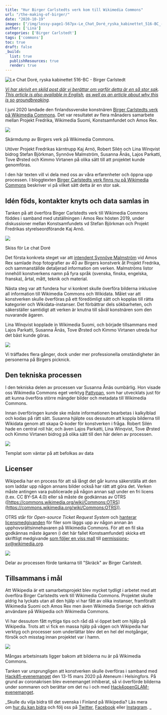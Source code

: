 ```yaml
---
title: "Hur Birger Carlstedts verk kom till Wikimedia Commons"
url: "/the-making-of-birger/"
date: "2020-10-19"
images: ["/img/lossy-page1-567px-Le_Chat_Doré_ryska_kabinettet_516-BC_-_Birger_Carlstedt.tif.jpg"]
author: ['Lina']
categories: ['Birger Carlstedt']
tags: ['commons']
toc: true
draft: false
_build:
  list: true
  publishResources: true
  render: true
---
```


![Le Chat Doré, ryska kabinettet 516-BC - Birger Carlstedt](/img/lossy-page1-567px-Le_Chat_Doré_ryska_kabinettet_516-BC_-_Birger_Carlstedt.tif.jpg)


_[Vi har skrivit en skild post där vi berättar om varför detta är en så stor sak](https://projektfredrika.fi/birger/). [This article is also available in English](https://projektfredrika.fi/the-making-of-birger-english/), [as well as an article about why this is so groundbreaking](https://projektfredrika.fi/birger-english/)._

I juni 2020 landade den finlandssvenske konstnären [Birger Carlstedts verk på Wikimedia Commons](https://commons.wikimedia.org/wiki/Category:Birger_Carlstedt). Det var resultatet av flera månaders samarbete mellan Projekt Fredrika, Wikimedia Suomi, Konstsamfundet och Amos Rex.

![](https://lh4.googleusercontent.com/qL-GK3316NuSWqKcA6al0PcBUvH7mDFgaZyXhr4bG-2a_8AVURWz8l0bNdb_ivQQcByIquJrHgaFPWp73pj46jgyaOinBc2K5oZhnYXVgzWGbjBYGSVl1k_M_qgoxVhe2D2SzczZ)

Skärmdump av Birgers verk på Wikimedia Commons.

Utöver Projekt Fredrikas kärntrupp Kaj Arnö, Robert Silén och Lina Winqvist bidrog Stefan Björkman, Synnöve Malmström, Susanna Ånäs, Lajos Parkatti, Tove Ørsted och Kimmo Virtanen på olika sätt till att projektet kunde genomföras.

I den här texten vill vi dela med oss av våra erfarenheter och öppna upp processen. I bloggtexten [Birger Carlstedts verk finns nu på Wikimedia Commons](https://projektfredrika.fi/birger/) beskriver vi på vilket sätt detta är en stor sak.

## Idén föds, kontakter knyts och data samlas in

Tanken på att överföra Birger Carlstedts verk till Wikimedia Commons föddes i samband med utställningen i Amos Rex hösten 2019, under diskussioner mellan Konstsamfundets vd Stefan Björkman och Projekt Fredrikas styrelseordförande Kaj Arnö.

![](https://projektfredrika.fi/wp-content/uploads/2020/10/lossy-page1-585px-Skiss_för_Le_Chat_Doré_2_11-13-82_2_-_Birger_Carlstedt.tif-1.jpg)

Skiss för Le chat Doré

Det första konkreta steget var att [intendent Synnöve Malmström](https://amosrex.fi/sv/om-oss/kontakt/) vid Amos Rex samlade ihop fotografier av 40 av Birgers konstverk åt Projekt Fredrika, och sammanställde detaljerad information om verken. Malmströms listor innehöll konstverkens namn på fyra språk (svenska, finska, engelska, franska), årtal, mått, teknik och material.

Nästa steg var att fundera hur vi konkret skulle överföra bilderna inklusive all information till Wikimedia Commons och Wikidata. Målet var att konstverken skulle överföras på ett föredömligt sätt och kopplas till rätta kategorier och Wikidata-instanser. Det förbättrar dels sökbarheten, och säkerställer samtidigt att verken är knutna till såväl konstnären som den nuvarande ägaren.

Lina Winqvist kopplade in Wikimedia Suomi, och började tillsammans med Lajos Parkatti, Susanna Ånäs, Tove Ørsted och Kimmo Virtanen utreda hur det bäst kunde göras. 

![](https://projektfredrika.fi/wp-content/uploads/2020/10/lossy-page1-596px-Picnic_17-BC_-_Birger_Carlstedt.tif-2.jpg)

Vi träffades flera gånger, dock under mer professionella omständigheter än personerna på Birgers picknick.

## Den tekniska processen

I den tekniska delen av processen var Susanna Ånäs oumbärlig. Hon visade oss Wikimedia Commons eget verktyg [Pattypan](https://commons.wikimedia.org/wiki/Commons:Pattypan), som har utvecklats just för att kunna överföra större mängder bilder och metadata till Wikimedia Commons.

Innan överföringen kunde ske måste informationen bearbetas i kalkylblad och kodas på rätt sätt. Susanna hjälpte oss dessutom att koppla bilderna till Wikidata genom att skapa Q-koder för konstverken i fråga. Robert Silén hade en central roll här, och även Lajos Parkatti, Lina Winqvist, Tove Ørsted och Kimmo Virtanen bidrog på olika sätt till den här delen av processen.

![](https://projektfredrika.fi/wp-content/uploads/2020/10/image-1024x606.png)

Templat som väntar på att befolkas av data

## Licenser

Wikipedia har en process för att så långt det går kunna säkerställa att den som laddar upp någon annans bilder också har rätt att göra det. Verken måste antingen vara publicerade på någon annan sajt under en fri licens (t.ex. CC BY-SA 4.0) eller så måste de godkännas av OTRS ([https://commons.wikimedia.org/wiki/Commons:OTRS](https://commons.wikimedia.org/wiki/Commons:OTRS)).

OTRS står för _Open-source Ticket Request System_ och [hanterar licensmedgivanden](https://commons.wikimedia.org/wiki/Commons:OTRS/sv#Mallar_att_anv%C3%A4nda_p%C3%A5_filbeskrivningssidor) för filer som läggs upp av någon annan än upphovsrättsinnehavaren på Wikimedia Commons. För att en fil ska godkännas måste ägaren (i det här fallet Konstsamfundet) skicka ett skriftligt medgivande [som följer en viss mall](https://commons.wikimedia.org/wiki/Template:Email_templates/Consent/sv) till [permissions-sv@wikimedia.org](mailto:permissions-sv@wikimedia.org).

![](https://projektfredrika.fi/wp-content/uploads/2020/10/lossy-page1-447px-Skräck_birger_Carlstedt.tif.jpg)

Delar av processen förde tankarna till "Skräck" av Birger Carlstedt.

## Tillsammans i mål

Att Wikipedia är ett samarbetsprojekt blev mycket tydligt i arbetet med att överföra Birger Carlstedts verk till Wikimedia Commons. Projektet skulle aldrig ha lyckats utan all den hjälp vi har fått av olika instanser, framförallt Wikimedia Suomi och Amos Rex men även Wikimedia Sverige och aktiva användare på Wikipedia och Wikimedia Commons.

Vi har dessutom fått nyttiga tips och råd då vi öppet bett om hjälp på Wikipedia. Trots att vi fick en massa hjälp på vägen och Wikipedia har verktyg och processer som underlättar blev det en hel del motgångar, försök och misstag innan projektet var i hamn. 

![](https://projektfredrika.fi/wp-content/uploads/2020/10/lossy-page1-390px-Tvättinrättningen_12-BC_-_Birger_Carlstedt.tif.jpg)

Mångas arbetsinsats ligger bakom att bilderna nu är på Wikimedia Commons.

Tanken var ursprungligen att konstverken skulle överföras i samband med [Hack4fi-evenemanget](https://hack4.fi/) den 13-15 mars 2020 på Ateneum i Helsingfors. På grund av coronakrisen blev evenemanget inhiberat, så vi överförde bilderna under sommaren och berättar om det nu i och med [Hack4openGLAM-evenemanget](https://summit.creativecommons.org/hack4openglam-dashboard/#/).

_Skulle du vilja bidra till det svenska i Finland på Wikipedia? Läs mera om [hur du kan bidra](https://projektfredrika.fi/bidra/) och följ oss på [Twitter](https://twitter.com/projektfredrika), [Facebook](https://www.facebook.com/projektfredrika/) eller [Instagram](http://instagram.com/projektfredrika). _